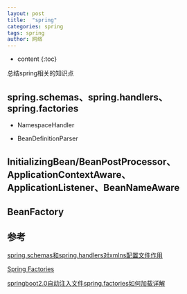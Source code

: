 ```yaml
---
layout: post
title:  "spring"
categories: spring
tags: spring
author: 网络
---
```


* content
{:toc}

总结spring相关的知识点










## spring.schemas、spring.handlers、spring.factories

* NamespaceHandler

* BeanDefinitionParser

## InitializingBean/BeanPostProcessor、ApplicationContextAware、ApplicationListener、BeanNameAware

## BeanFactory

## 参考

[spring.schemas和spring.handlers对xmlns配置文件作用](https://www.cnblogs.com/ylz8401/p/7266872.html)

[Spring Factories](https://www.jianshu.com/p/00e49c607fa1)

[springboot2.0自动注入文件spring.factories如何加载详解](https://www.jianshu.com/p/5ac61de70ce6)
